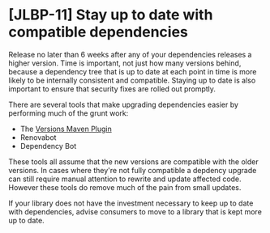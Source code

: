 # [JLBP-11] Stay up to date with compatible dependencies

Release no later than 6 weeks after any of your dependencies
releases a higher version. Time is important, not just how many versions behind,
because a dependency tree that is up to date at each point in time is
more likely to be internally consistent and compatible.
Staying up to date is also important to ensure that security fixes are rolled
out promptly.

There are several tools that make upgrading dependencies easier by performing much of the grunt work:

* The [Versions Maven Plugin](https://www.mojohaus.org/versions-maven-plugin/)
* Renovabot
* Dependency Bot

These tools all assume that the new versions are compatible with the older versions. In cases where they're not fully compatible a depdency upgrade can still require manual attention to rewrite and update affected code. However these tools do remove much of the pain from small updates.

If your library does not have the investment necessary to keep up to date with
dependencies, advise consumers to move to a library that is kept more up to
date.
